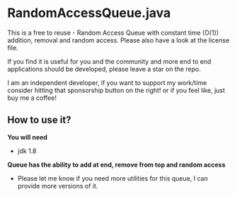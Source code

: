 # RandomAccessQueue.java

This is a free to reuse - Random Access Queue with constant time (O(1)) addition, removal and random access.
Please also have a look at the license file.

If you find it is useful for you and the community and more end to end applications should be developed, 
please leave a star on the repo.

I am an independent developer, if you want to support my work/time
consider hitting that sponsorship button on the right!
or
if you feel like, just buy me a coffee!

## How to use it?

**You will need**

- jdk 1.8


**Queue has the ability to add at end, remove from top and random access**

-  Please let me know if you need more utilities for this queue, I can provide more versions of it.


